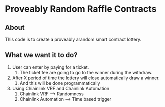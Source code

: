 # Proveably Random Raffle Contracts

## About

This code is to create a proveably arandom smart contract lottery.

## What we want it to do?

1. User can enter by paying for a ticket.
   1. The ticket fee are going to go to the winner during the withdraw.
2. After X period of time the lottery will close automatically draw a winner.
   1. And this will be done programmatically
3. Using Chiainlink VRF and Chainlink Automation
   1. Chainlink VRF --> Randomness
   2. Chainlink Automation --> Time based trigger 


